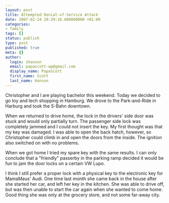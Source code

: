 ```yaml
---
layout: post
title: Attempted Denial-of-Service Attack
date: 2007-02-24 20:29:16.000000000 +01:00
categories:
- family
tags: []
status: publish
type: post
published: true
meta: {}
author:
  login: shanson
  email: papascott-wp@gmail.com
  display_name: PapaScott
  first_name: Scott
  last_name: Hanson
---
```

<p>Christopher and I are playing bachelor this weekend. Today we decided to go toy and tech shopping in Hamburg. We drove to the Park-and-Ride in Harburg and took the S-Bahn downtown. </p>
<p>When we returned to drive home, the lock in the drivers' side door was stuck and would only partially turn. The passenger side lock was completely jammed and I could not insert the key. My first thought was that my key was damaged. I was able to open the back hatch, however, so Christopher could climb in and open the doors from the inside. The ignition also switched on with no problems.</p>
<p>When we got home I tried my spare key with the same results. I can only conclude that a "friendly" passerby in the parking ramp decided it would be fun to jam the door locks on a certain VW Lupo. </p>
<p>I think I still prefer a proper lock with a physical key to the electronic key for MamaMaus' Audi. One time last month she came back in the house after she started her car, and left her key in the kitchen. She was able to drive off, but was then unable to start the car again when she wanted to come home. Good thing she was only at the grocery store, and not some far-away city.</p>
